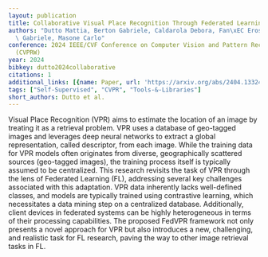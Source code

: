 ```yaml
---
layout: publication
title: Collaborative Visual Place Recognition Through Federated Learning
authors: "Dutto Mattia, Berton Gabriele, Caldarola Debora, Fan\xEC Eros, Trivigno\
  \ Gabriele, Masone Carlo"
conference: 2024 IEEE/CVF Conference on Computer Vision and Pattern Recognition Workshops
  (CVPRW)
year: 2024
bibkey: dutto2024collaborative
citations: 1
additional_links: [{name: Paper, url: 'https://arxiv.org/abs/2404.13324'}]
tags: ["Self-Supervised", "CVPR", "Tools-&-Libraries"]
short_authors: Dutto et al.
---
```

Visual Place Recognition (VPR) aims to estimate the location of an image by
treating it as a retrieval problem. VPR uses a database of geo-tagged images
and leverages deep neural networks to extract a global representation, called
descriptor, from each image. While the training data for VPR models often
originates from diverse, geographically scattered sources (geo-tagged images),
the training process itself is typically assumed to be centralized. This
research revisits the task of VPR through the lens of Federated Learning (FL),
addressing several key challenges associated with this adaptation. VPR data
inherently lacks well-defined classes, and models are typically trained using
contrastive learning, which necessitates a data mining step on a centralized
database. Additionally, client devices in federated systems can be highly
heterogeneous in terms of their processing capabilities. The proposed FedVPR
framework not only presents a novel approach for VPR but also introduces a new,
challenging, and realistic task for FL research, paving the way to other image
retrieval tasks in FL.